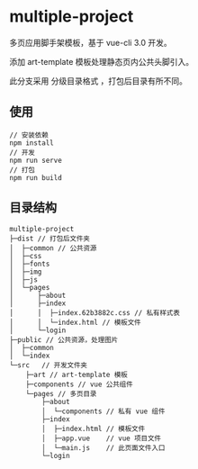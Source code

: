# multiple-project

多页应用脚手架模板，基于 vue-cli 3.0 开发。

添加 art-template 模板处理静态页内公共头脚引入。

此分支采用 分级目录格式 ，打包后目录有所不同。

## 使用

```
// 安装依赖
npm install
// 开发
npm run serve
// 打包
npm run build
```

## 目录结构

```
multiple-project
├─dist // 打包后文件夹
│  ├─common // 公共资源
│  ├─css
│  ├─fonts
│  ├─img
│  ├─js
│  └─pages
│      ├─about
│      ├─index
│      │  ├─index.62b3882c.css // 私有样式表 
│      │  └─index.html // 模板文件
│      └─login
├─public // 公共资源，处理图片
│  ├─common
│  └─index
└─src   // 开发文件夹
    ├─art // art-template 模板
    ├─components // vue 公共组件
    └─pages // 多页目录
        ├─about
        │  └─components // 私有 vue 组件
        ├─index
        │  ├─index.html // 模板文件
        │  ├─app.vue    // vue 项目文件
        │  └─main.js    // 此页面文件入口
        └─login
```